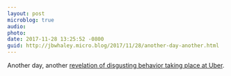 ```yaml
---
layout: post
microblog: true
audio: 
photo: 
date: 2017-11-28 13:25:52 -0800
guid: http://jbwhaley.micro.blog/2017/11/28/another-day-another.html
---
```

Another day, another [revelation of disgusting behavior taking place at Uber](https://www.cnbc.com/2017/11/28/uber-waymo-hearing-trial-delayed-amid-new-evidence.html).

